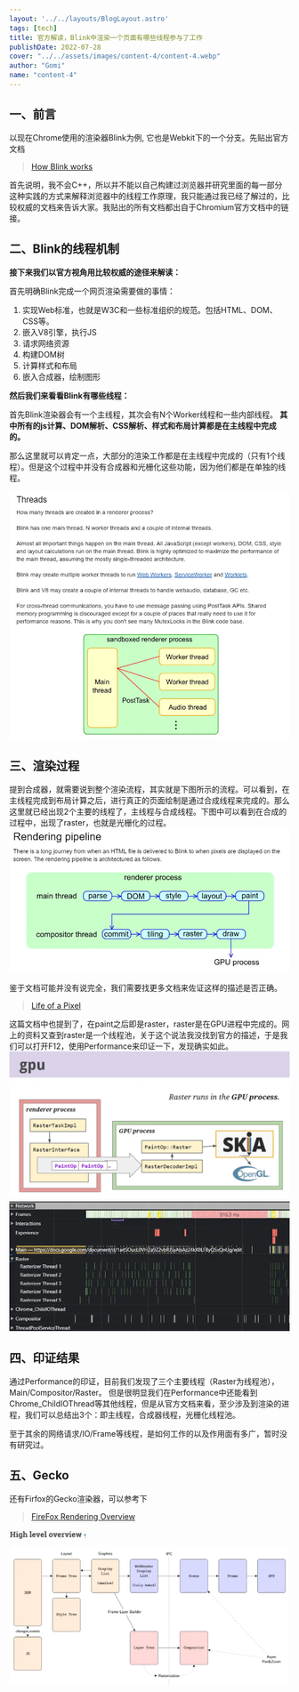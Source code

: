 ```yaml
---
layout: '../../layouts/BlogLayout.astro'
tags: [tech]
title: 官方解读，Blink中渲染一个页面有哪些线程参与了工作
publishDate: 2022-07-28
cover: "../../assets/images/content-4/content-4.webp"
author: "Gomi"
name: "content-4"
---
```

## 一、前言
以现在Chrome使用的渲染器Blink为例, 它也是Webkit下的一个分支。先贴出官方文档
> [How Blink works](https://docs.google.com/document/d/1aitSOucL0VHZa9Z2vbRJSyAIsAz24kX8LFByQ5xQnUg/edit#)

首先说明，我不会C++，所以并不能以自己构建过浏览器并研究里面的每一部分这种实践的方式来解释浏览器中的线程工作原理，我只能通过我已经了解过的，比较权威的文档来告诉大家。我贴出的所有文档都出自于Chromium官方文档中的链接。

## 二、Blink的线程机制

**接下来我们以官方视角用比较权威的途径来解读：**

首先明确Blink完成一个网页渲染需要做的事情：
1. 实现Web标准，也就是W3C和一些标准组织的规范。包括HTML、DOM、CSS等。
2. 嵌入V8引擎，执行JS
3. 请求网络资源
4. 构建DOM树
5. 计算样式和布局
6. 嵌入合成器，绘制图形

**然后我们来看看Blink有哪些线程：**

首先Blink渲染器会有一个主线程，其次会有N个Worker线程和一些内部线程。
**其中所有的js计算、DOM解析、CSS解析、样式和布局计算都是在主线程中完成的。**

那么这里就可以肯定一点，大部分的渲染工作都是在主线程中完成的（只有1个线程）。但是这个过程中并没有合成器和光栅化这些功能，因为他们都是在单独的线程。

![image.png](../../assets/images/content-4/content-4-1.webp)

## 三、渲染过程

提到合成器，就需要说到整个渲染流程，其实就是下图所示的流程。可以看到，在主线程完成到布局计算之后，进行真正的页面绘制是通过合成线程来完成的。那么这里就已经出现2个主要的线程了，主线程与合成线程。下图中可以看到在合成的过程中，出现了raster，也就是光栅化的过程。
![image.png](../../assets/images/content-4/content-4-2.webp)

鉴于文档可能并没有说完全，我们需要找更多文档来佐证这样的描述是否正确。
> [Life of a Pixel](https://docs.google.com/presentation/d/1boPxbgNrTU0ddsc144rcXayGA_WF53k96imRH8Mp34Y/edit#slide=id.ga884fe665f_64_906)

这篇文档中也提到了，在paint之后即是raster，raster是在GPU进程中完成的。网上的资料又查到raster是一个线程池，关于这个说法我没找到官方的描述，于是我们可以打开F12，使用Performance来印证一下，发现确实如此。
![image.png](../../assets/images/content-4/content-4-3.webp)
![image.png](../../assets/images/content-4/content-4-4.webp)

## 四、印证结果

通过Performance的印证，目前我们发现了三个主要线程（Raster为线程池），Main/Compositor/Raster。
但是很明显我们在Performance中还能看到Chrome_ChildIOThread等其他线程，但是从官方文档来看，至少涉及到渲染的进程，我们可以总结出3个：即主线程，合成器线程，光栅化线程池。

至于其余的网络请求/IO/Frame等线程，是如何工作的以及作用面有多广，暂时没有研究过。

## 五、Gecko

还有Firfox的Gecko渲染器，可以参考下

> [FireFox Rendering Overview](https://firefox-source-docs.mozilla.org/gfx/RenderingOverview.html)

![image.png](../../assets/images/content-4/content-4-5.webp)